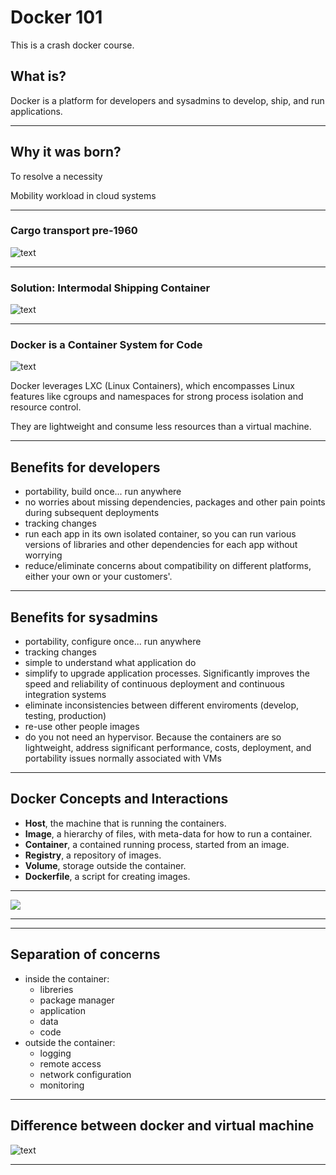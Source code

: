 
# Docker 101

This is a crash docker course.

## What is?

Docker is a platform for developers and sysadmins to develop,
 ship, and run applications.

---

## Why it was born?

To resolve a necessity

Mobility workload in cloud systems

---

### Cargo transport pre-1960

![text](slides/image/cargo-transport-pre-1960.png)

---

### Solution: Intermodal Shipping Container

![text](slides/image/standard_container.jpg)

---

### Docker is a Container System for Code

![text](slides/image/container.png)

Docker leverages LXC (Linux Containers), which encompasses Linux
features like cgroups and namespaces for strong process isolation and
resource control.

They are lightweight and consume less resources than a virtual machine.

---

## Benefits for developers

- portability, build once... run anywhere
- no worries about missing dependencies, packages and other pain
 points during subsequent deployments
- tracking changes
- run each app in its own isolated container, so you can run various
 versions of libraries and other dependencies for each app without
 worrying
- reduce/eliminate concerns about compatibility on different
 platforms, either your own or your customers'.

---

## Benefits for sysadmins

- portability, configure once... run anywhere
- tracking changes
- simple to understand what application do
- simplify to upgrade application processes. Significantly improves
 the speed and reliability of continuous deployment and continuous
 integration systems
- eliminate inconsistencies between different enviroments (develop, testing, production)
- re-use other people images
- do you not need an hypervisor. Because the containers are so
 lightweight, address significant performance, costs, deployment, and
 portability issues normally associated with VMs

---

## Docker Concepts and Interactions

- **Host**, the machine that is running the containers.
- **Image**, a hierarchy of files, with meta-data for how to run a container.
- **Container**, a contained running process, started from an image.
- **Registry**, a repository of images.
- **Volume**, storage outside the container.
- **Dockerfile**, a script for creating images.

----

[![](https://mermaid.ink/img/pako:eNptU8lu2zAQ_RWBZ8moZctVdOilKdAeekmBHirmMJLGFhMuAjkM6lr-91JbbCcBD3qjefM4G0-sNg2ygiVJwjUJklhE96Z-RhsJTWihJmG043okHCx0LddcO1-NOHrAg3Bkj-UDKkP4akd7qIo9JM2o9ci1WJec_VBwQBd8g6v2FTo-qM1ci00LtET6ymvyi_UEL7Dg7kit0ZwFVdTNTTrfjSOupwL2QmJ5gfOtM7xN7sVIr9CVv6fvTG2AoAKHgVAbTSA0WleWX1_xVSGPgSRNDTJUMXfkfbGXhIdzlVqSfOkrL2TTR7cigyfqCQ5vHdcpTaTaKCXoA4HBab3uo0vE2-hemdDsPpr78M7tCCzFjkwXWxyNWzWuh8aP1M67NgxVDMVf195fVmOiSfkxbRohi5lCq0A0YTlPXEcRZ9SiQs6KABvcg5fEGdfnQPVdmBV-awQZywqyHmMGnsyvo64Xe-LcCwiboli4ULrwtwP9xxi1kILJihP7y4p1lq-263SzyfI83WTp5zRmR1akd7vVLrvb5Vm-2W6zcM4x-zcqfFplMcMxh5_Toxrf1vk_Byk2hw?type=png)](https://mermaid.live/edit#pako:eNptU8lu2zAQ_RWBZ8moZctVdOilKdAeekmBHirmMJLGFhMuAjkM6lr-91JbbCcBD3qjefM4G0-sNg2ygiVJwjUJklhE96Z-RhsJTWihJmG043okHCx0LddcO1-NOHrAg3Bkj-UDKkP4akd7qIo9JM2o9ci1WJec_VBwQBd8g6v2FTo-qM1ci00LtET6ymvyi_UEL7Dg7kit0ZwFVdTNTTrfjSOupwL2QmJ5gfOtM7xN7sVIr9CVv6fvTG2AoAKHgVAbTSA0WleWX1_xVSGPgSRNDTJUMXfkfbGXhIdzlVqSfOkrL2TTR7cigyfqCQ5vHdcpTaTaKCXoA4HBab3uo0vE2-hemdDsPpr78M7tCCzFjkwXWxyNWzWuh8aP1M67NgxVDMVf195fVmOiSfkxbRohi5lCq0A0YTlPXEcRZ9SiQs6KABvcg5fEGdfnQPVdmBV-awQZywqyHmMGnsyvo64Xe-LcCwiboli4ULrwtwP9xxi1kILJihP7y4p1lq-263SzyfI83WTp5zRmR1akd7vVLrvb5Vm-2W6zcM4x-zcqfFplMcMxh5_Toxrf1vk_Byk2hw)


----

---

## Separation of concerns

- inside the container:
  - libreries
  - package manager
  - application
  - data
  - code
- outside the container:
  - logging
  - remote access
  - network configuration
  - monitoring

---

## Difference between docker and virtual machine

![text](slides/image/VM-Diagram.png)

---
